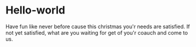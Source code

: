 Hello-world
===========

Have fun like never before cause this christmas you'r needs are satisfied. If not yet satisfied, what are you waiting for get of you'r coauch and come to us.